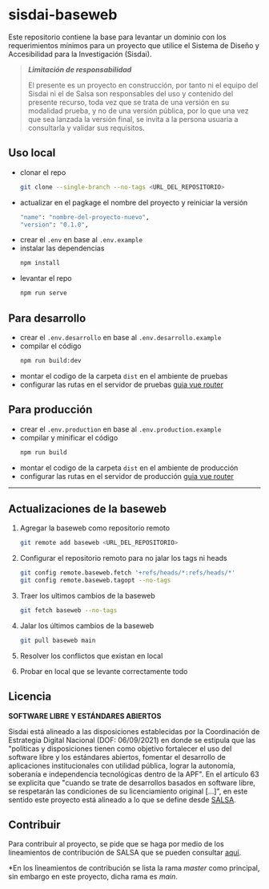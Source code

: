 # sisdai-baseweb

Este repositorio contiene la base para levantar un dominio con los requerimientos mínimos para un proyecto que utilice 
el Sistema de Diseño y Accesibilidad para la Investigación (Sisdai).

> **_Limitación de responsabilidad_**
>
> El presente es un proyecto en construcción, por tanto ni el equipo del Sisdai 
> ni el de Salsa son responsables del uso y contenido del presente recurso, 
> toda vez que se trata de una versión en su modalidad prueba, y no de una 
> versión pública, por lo que una vez que sea lanzada la versión final, 
> se invita a la persona usuaria a consultarla y validar sus requisitos.


## Uso local
- clonar el repo
  ```bash
  git clone --single-branch --no-tags <URL_DEL_REPOSITORIO>

  ```
- actualizar en el pagkage el nombre del proyecto y reiniciar la versión
  ```bash
  "name": "nombre-del-proyecto-nuevo",
  "version": "0.1.0",

  ```
- crear el `.env` en base al `.env.example`
- instalar las dependencias 
  ```bash
  npm install
  ```
- levantar el repo
  ```bash
  npm run serve
  ```

## Para desarrollo
- crear el `.env.desarrollo` en base al `.env.desarrollo.example`
- compilar el código
  ```bash
  npm run build:dev
  ```
- montar el codigo de la carpeta `dist` en el ambiente de pruebas
- configurar las rutas en el servidor de pruebas [guia vue router](https://router.vuejs.org/guide/essentials/history-mode.html#apache)

## Para producción
- crear el `.env.production` en base al `.env.production.example`
- compilar y minificar el código
  ```bash
  npm run build
  ```
- montar el codigo de la carpeta `dist` en el ambiente de producción
- configurar las rutas en el servidor de producción [guia vue router](https://router.vuejs.org/guide/essentials/history-mode.html#apache)

___

## Actualizaciones de la baseweb

1. Agregar la baseweb como repositorio remoto
    ```bash
    git remote add baseweb <URL_DEL_REPOSITORIO>
    ```

2. Configurar el repositorio remoto para no jalar los tags ni heads
    ```bash
    git config remote.baseweb.fetch '+refs/heads/*:refs/heads/*'
    git config remote.baseweb.tagopt --no-tags 
    ```

3. Traer los ultimos cambios de la baseweb
    ```bash
    git fetch baseweb --no-tags

    ```

4. Jalar los últimos cambios de la baseweb
    ```bash
    git pull baseweb main
    ```
5. Resolver los conflictos que existan en local
6. Probar en local que se levante correctamente todo

## Licencia

**SOFTWARE LIBRE Y ESTÁNDARES ABIERTOS**

Sisdai está alineado a las disposiciones establecidas por la Coordinación de Estrategia Digital Nacional (DOF: 06/09/2021) en donde se estipula que las "políticas y disposiciones tienen como objetivo fortalecer el uso del software libre y los estándares abiertos, fomentar el desarrollo de aplicaciones institucionales con utilidad pública, lograr la autonomía, soberanía e independencia tecnológicas dentro de la APF". En el artículo 63 se explicita que "cuando se trate de desarrollos basados en software libre, se respetarán las condiciones de su licenciamiento original [...]", en este sentido este proyecto está alineado a lo que se define desde [SALSA](https://salsa.crip.conacyt.mx/).

## Contribuir

Para contribuir al proyecto, se pide que se haga por medio de los lineamientos de contribución de SALSA que se
pueden consultar [aquí](https://salsa.crip.conacyt.mx/guidelines/contribute/).

*En los lineamientos de contribución se lista la rama _master_ como principal, sin embargo en este proyecto, dicha
rama es _main_.
